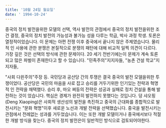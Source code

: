 ```yaml
---
title: '10월 24일 월요일'
date: ' 1994-10-24'
---
```

중국의 정치 발전을위한 모델의 선택, 역사 발전의 관점에서 중국의 정치 발전을위한 조건 결정, 중국의 정치 발전의 가능성과 불가능 성을 다루는 학급, 박사 과정 학생. 토론은 열정적이었습니다. 이 문제는 아편 전쟁 이후 중국에서 끝나지 않은 주제였습니다. 물리적 인 사용에 관한 분쟁은 본질적으로 분쟁의 패턴에 대해 비교적 일찍 의견이 다르다. 가장 깊은 것은 선택의 방식에 관한 문제이다. 20 세기 전반기에는이 문제가 계속 토론되고 많은 파벌이 존재한다고 할 수 있습니다. "민족주의"지지자들, "농촌 건설 학교"지지자들,

"사회 다윈주의"주장 등. 국민당과 공산당 간의 투쟁은 결국 중국의 발전 모델을위한 투쟁이었다. 공산당은 국민의 마음을 사로 잡고 승리를 거두기위한 인기있는 전략과 혁명적 인 전략을 채택했다. 승리 후, 마오 쩌둥의 전략은 성공과 실패로 정치 건설을 통해 발전하는 것이 었습니다. 핵심은 경제가 완전히 발전하지 못했다는 것입니다. 덩 샤오핑 (Deng Xiaoping)은 사회적 생산성의 발전을 촉진하고 중국의 근대화를 종합적으로 발전시키는 "문화 혁명"이후 새로운 노선과 개발 전략을 선택했습니다. 중국을 발전시키는 관점에서 전례없는 성과를 거두었습니다. 이는 또한 개발 모델이거나 중국에서보다 적절한 개발 방식을 찾는다. 중국의 정치 발전은이 일반적인 방식으로 검토되어야한다.

